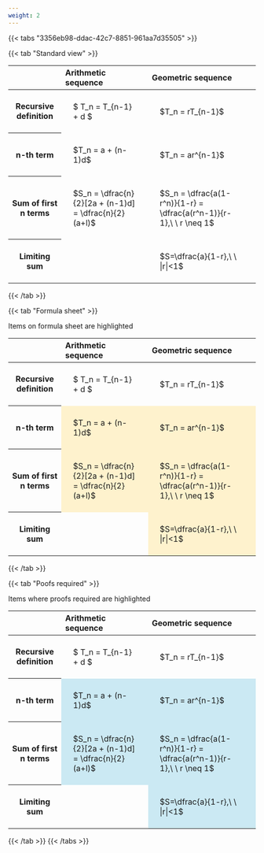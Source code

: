 ```yaml
---
weight: 2
---
```


{{< tabs "3356eb98-ddac-42c7-8851-961aa7d35505" >}}

{{< tab "Standard view" >}}

<style type="text/css">
#T_0e24d th.col_heading {
  text-align: left;
  font-size: 1em;
}
#T_0e24d td {
  text-align: left;
  font-size: 1em;
  padding: 1.5em;
}
</style>
<table id="T_0e24d">
  <thead>
    <tr>
      <th class="blank level0" >&nbsp;</th>
      <th id="T_0e24d_level0_col0" class="col_heading level0 col0" >Arithmetic sequence</th>
      <th id="T_0e24d_level0_col1" class="col_heading level0 col1" >Geometric sequence</th>
    </tr>
  </thead>
  <tbody>
    <tr>
      <th id="T_0e24d_level0_row0" class="row_heading level0 row0" >Recursive definition</th>
      <td id="T_0e24d_row0_col0" class="data row0 col0" >$ T_n = T_{n-1} + d $</td>
      <td id="T_0e24d_row0_col1" class="data row0 col1" >$T_n = rT_{n-1}$</td>
    </tr>
    <tr>
      <th id="T_0e24d_level0_row1" class="row_heading level0 row1" >n-th term</th>
      <td id="T_0e24d_row1_col0" class="data row1 col0" >$T_n = a + (n-1)d$</td>
      <td id="T_0e24d_row1_col1" class="data row1 col1" >$T_n = ar^{n-1}$</td>
    </tr>
    <tr>
      <th id="T_0e24d_level0_row2" class="row_heading level0 row2" >Sum of first n terms</th>
      <td id="T_0e24d_row2_col0" class="data row2 col0" >$S_n = \dfrac{n}{2}[2a + (n-1)d] = \dfrac{n}{2}(a+l)$</td>
      <td id="T_0e24d_row2_col1" class="data row2 col1" >$S_n = \dfrac{a(1-r^n)}{1-r} = \dfrac{a(r^n-1)}{r-1},\ \  r \neq 1$</td>
    </tr>
    <tr>
      <th id="T_0e24d_level0_row3" class="row_heading level0 row3" >Limiting sum</th>
      <td id="T_0e24d_row3_col0" class="data row3 col0" ></td>
      <td id="T_0e24d_row3_col1" class="data row3 col1" >$S=\dfrac{a}{1-r},\ \ |r|<1$</td>
    </tr>
  </tbody>
</table>
{{< /tab >}}

{{< tab "Formula sheet" >}}

Items on formula sheet are highlighted 
<br>
<style type="text/css">
#T_19e1f th.col_heading {
  text-align: left;
  font-size: 1em;
}
#T_19e1f td {
  text-align: left;
  font-size: 1em;
  padding: 1.5em;
}
#T_19e1f_row0_col0, #T_19e1f_row0_col1, #T_19e1f_row3_col0 {
  background-color: rgba(0,0,0,0);
}
#T_19e1f_row1_col0, #T_19e1f_row1_col1, #T_19e1f_row2_col0, #T_19e1f_row2_col1, #T_19e1f_row3_col1 {
  background-color: rgba(255,194,10, 0.2);
}
</style>
<table id="T_19e1f">
  <thead>
    <tr>
      <th class="blank level0" >&nbsp;</th>
      <th id="T_19e1f_level0_col0" class="col_heading level0 col0" >Arithmetic sequence</th>
      <th id="T_19e1f_level0_col1" class="col_heading level0 col1" >Geometric sequence</th>
    </tr>
  </thead>
  <tbody>
    <tr>
      <th id="T_19e1f_level0_row0" class="row_heading level0 row0" >Recursive definition</th>
      <td id="T_19e1f_row0_col0" class="data row0 col0" >$ T_n = T_{n-1} + d $</td>
      <td id="T_19e1f_row0_col1" class="data row0 col1" >$T_n = rT_{n-1}$</td>
    </tr>
    <tr>
      <th id="T_19e1f_level0_row1" class="row_heading level0 row1" >n-th term</th>
      <td id="T_19e1f_row1_col0" class="data row1 col0" >$T_n = a + (n-1)d$</td>
      <td id="T_19e1f_row1_col1" class="data row1 col1" >$T_n = ar^{n-1}$</td>
    </tr>
    <tr>
      <th id="T_19e1f_level0_row2" class="row_heading level0 row2" >Sum of first n terms</th>
      <td id="T_19e1f_row2_col0" class="data row2 col0" >$S_n = \dfrac{n}{2}[2a + (n-1)d] = \dfrac{n}{2}(a+l)$</td>
      <td id="T_19e1f_row2_col1" class="data row2 col1" >$S_n = \dfrac{a(1-r^n)}{1-r} = \dfrac{a(r^n-1)}{r-1},\ \  r \neq 1$</td>
    </tr>
    <tr>
      <th id="T_19e1f_level0_row3" class="row_heading level0 row3" >Limiting sum</th>
      <td id="T_19e1f_row3_col0" class="data row3 col0" ></td>
      <td id="T_19e1f_row3_col1" class="data row3 col1" >$S=\dfrac{a}{1-r},\ \ |r|<1$</td>
    </tr>
  </tbody>
</table>
{{< /tab >}}

{{< tab "Poofs required" >}}

Items where proofs required are highlighted 
<br>
<style type="text/css">
#T_99fb3 th.col_heading {
  text-align: left;
  font-size: 1em;
}
#T_99fb3 td {
  text-align: left;
  font-size: 1em;
  padding: 1.5em;
}
#T_99fb3_row0_col0, #T_99fb3_row0_col1, #T_99fb3_row3_col0 {
  background-color: rgba(0,0,0,0);
}
#T_99fb3_row1_col0, #T_99fb3_row1_col1, #T_99fb3_row2_col0, #T_99fb3_row2_col1, #T_99fb3_row3_col1 {
  background-color: rgba(0,150,200, 0.2);
}
</style>
<table id="T_99fb3">
  <thead>
    <tr>
      <th class="blank level0" >&nbsp;</th>
      <th id="T_99fb3_level0_col0" class="col_heading level0 col0" >Arithmetic sequence</th>
      <th id="T_99fb3_level0_col1" class="col_heading level0 col1" >Geometric sequence</th>
    </tr>
  </thead>
  <tbody>
    <tr>
      <th id="T_99fb3_level0_row0" class="row_heading level0 row0" >Recursive definition</th>
      <td id="T_99fb3_row0_col0" class="data row0 col0" >$ T_n = T_{n-1} + d $</td>
      <td id="T_99fb3_row0_col1" class="data row0 col1" >$T_n = rT_{n-1}$</td>
    </tr>
    <tr>
      <th id="T_99fb3_level0_row1" class="row_heading level0 row1" >n-th term</th>
      <td id="T_99fb3_row1_col0" class="data row1 col0" >$T_n = a + (n-1)d$</td>
      <td id="T_99fb3_row1_col1" class="data row1 col1" >$T_n = ar^{n-1}$</td>
    </tr>
    <tr>
      <th id="T_99fb3_level0_row2" class="row_heading level0 row2" >Sum of first n terms</th>
      <td id="T_99fb3_row2_col0" class="data row2 col0" >$S_n = \dfrac{n}{2}[2a + (n-1)d] = \dfrac{n}{2}(a+l)$</td>
      <td id="T_99fb3_row2_col1" class="data row2 col1" >$S_n = \dfrac{a(1-r^n)}{1-r} = \dfrac{a(r^n-1)}{r-1},\ \  r \neq 1$</td>
    </tr>
    <tr>
      <th id="T_99fb3_level0_row3" class="row_heading level0 row3" >Limiting sum</th>
      <td id="T_99fb3_row3_col0" class="data row3 col0" ></td>
      <td id="T_99fb3_row3_col1" class="data row3 col1" >$S=\dfrac{a}{1-r},\ \ |r|<1$</td>
    </tr>
  </tbody>
</table>
{{< /tab >}}
{{< /tabs >}}